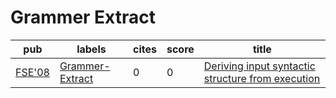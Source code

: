 # Grammer Extract

|pub|labels|cites|score|title|
|---|------|-----|-----|-----|
|[FSE'08](https://dblp.org/db/conf/sigsoft/fse2008.html)|[Grammer-Extract](Grammer-Extract.md)|0|0|[Deriving input syntactic structure from execution](https://scholar.google.com/scholar?q=Deriving+input+syntactic+structure+from+execution)|
